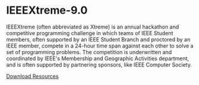 # IEEEXtreme-9.0


IEEEXtreme (often abbreviated as Xtreme) is an annual hackathon and competitive programming challenge in which teams of IEEE Student members, often supported by an IEEE Student Branch and proctored by an IEEE member, compete in a 24-hour time span against each other to solve a set of programming problems. The competition is underwritten and coordinated by IEEE's Membership and Geographic Activities department, and is often supported by partnering sponsors, like IEEE Computer Society.


[Download Resources](https://github.com/IEEEXtreme/IEEEXtreme-9.0/archive/master.zip)
